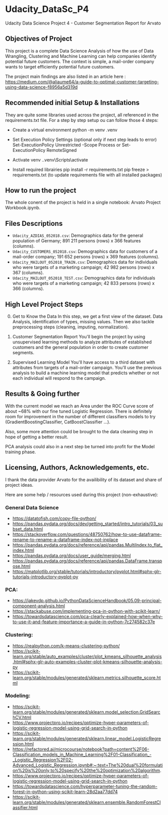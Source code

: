 # Udacity_DataSc_P4
Udacity Data Science Project 4 - Customer Segmentation Report for Arvato

## Objectives of Project
This project is a complete Data Science Analysis of how the use of Data Wrangling, Clustering and Machine Learning can help companies identify potential future customers.
The context is simple, a mail-order company wants to target efficiently potential future customers.

The project main findings are also listed in an article here : https://medium.com/@aliaume64/a-guide-to-optimal-customer-targeting-using-data-science-f8956a5d319d
## Recommended initial Setup & Installations

They are quite some libraries used across the project, all referenced in the requirements.txt file. For a step by step setup ou can follow those 4 steps:

- Create a virtual environment python -m venv .venv

- Set Execution Policy Settings (optional only if next step leads to error) Set-ExecutionPolicy Unrestricted -Scope Process or Set-ExecutionPolicy RemoteSigned

- Activate venv ..venv\Scripts\activate

- Install required librairies pip install -r requirements.txt pip freeze > requirements.txt (to update requirements file with all installed packages)

## How to run the project

The whole conent of the project is held in a single notebook: Arvato Project Workbook.ipynb.


## Files Descriptions

- `Udacity_AZDIAS_052018.csv`: Demographics data for the general population of Germany; 891 211 persons (rows) x 366 features (columns).
- `Udacity_CUSTOMERS_052018.csv`: Demographics data for customers of a mail-order company; 191 652 persons (rows) x 369 features (columns).
- `Udacity_MAILOUT_052018_TRAIN.csv`: Demographics data for individuals who were targets of a marketing campaign; 42 982 persons (rows) x 367 (columns).
- `Udacity_MAILOUT_052018_TEST.csv`: Demographics data for individuals who were targets of a marketing campaign; 42 833 persons (rows) x 366 (columns).

## High Level Project Steps
0. Get to Know the Data
In this step, we get a first view of the dataset. Data Analysis, identification of types, missing values.
Then we also tackle preprocessing steps (cleaning, imputing, normalization).

1. Customer Segmentation Report
You'll begin the project by using unsupervised learning methods to analyze attributes of established customers and the general population in order to create customer segments.

2. Supervised Learning Model
You'll have access to a third dataset with attributes from targets of a mail-order campaign. You'll use the previous analysis to build a machine learning model that predicts whether or not each individual will respond to the campaign.

## Results & Going further

With the current model we reach an Area under the ROC Curve score of about ~68% with our fine tuned Logistic Regression.
There is definitely room for improvement in the number of different classifiers models to try (GradientBoostingClassifier, CatBoostClassifier …).

Also, some more attention could be brought to the data cleaning step in hope of getting a better result.

PCA analysis could also in a next step be turned into profit for the Model training phase.

## Licensing, Authors, Acknowledgements, etc.

I thank the data provider Arvato for the availibility of its dataset and share of project ideas.

Here are some help / resources used during this project (non-exhaustive):
### General Data Science

- https://datatofish.com/copy-file-python/
- https://pandas.pydata.org/docs/dev/getting_started/intro_tutorials/03_subset_data.html
- https://stackoverflow.com/questions/48750762/how-to-use-dataframe-rename-to-rename-a-dataframe-index-not-inplace
- https://pandas.pydata.org/docs/reference/api/pandas.MultiIndex.to_flat_index.html
- https://pandas.pydata.org/docs/user_guide/merging.html
- https://pandas.pydata.org/docs/reference/api/pandas.DataFrame.transpose.html
- https://matplotlib.org/stable/tutorials/introductory/pyplot.html#sphx-glr-tutorials-introductory-pyplot-py

### PCA:

- https://jakevdp.github.io/PythonDataScienceHandbook/05.09-principal-component-analysis.html
- https://stackabuse.com/implementing-pca-in-python-with-scikit-learn/
- https://towardsdatascience.com/pca-clearly-explained-how-when-why-to-use-it-and-feature-importance-a-guide-in-python-7c274582c37e

### Clustering:
- https://realpython.com/k-means-clustering-python/
- https://scikit-learn.org/stable/auto_examples/cluster/plot_kmeans_silhouette_analysis.html#sphx-glr-auto-examples-cluster-plot-kmeans-silhouette-analysis-py
- https://scikit-learn.org/stable/modules/generated/sklearn.metrics.silhouette_score.html


### Modeling:
- https://scikit-learn.org/stable/modules/generated/sklearn.model_selection.GridSearchCV.html
- https://www.projectpro.io/recipes/optimize-hyper-parameters-of-logistic-regression-model-using-grid-search-in-python
- https://scikit-learn.org/stable/modules/generated/sklearn.linear_model.LogisticRegression.html
- https://refactored.ai/microcourse/notebook?path=content%2F06-Classification_models_in_Machine_Learning%2F01-Classification_-_Logistic_Regression%2F02-Advanced_Logistic_Regression.ipynb#:~:text=The%20dual%20formulation%20is%20only,to%20specify%20the%20optimization%20algorithm.
- https://www.projectpro.io/recipes/optimize-hyper-parameters-of-logistic-regression-model-using-grid-search-in-python
- https://towardsdatascience.com/hyperparameter-tuning-the-random-forest-in-python-using-scikit-learn-28d2aa77dd74
- https://scikit-learn.org/stable/modules/generated/sklearn.ensemble.RandomForestClassifier.html

